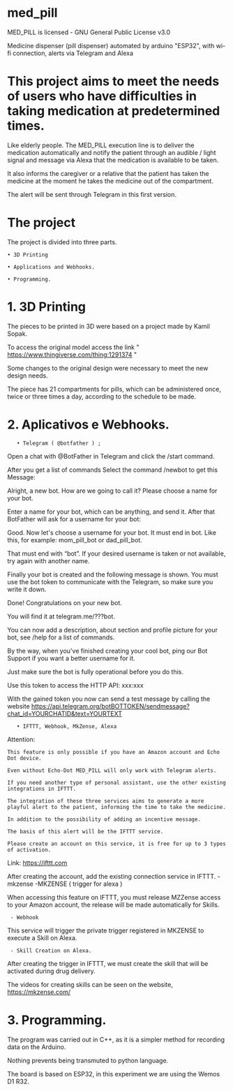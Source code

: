 # med_pill

MED_PILL is licensed - GNU General Public License v3.0

Medicine dispenser (pill dispenser) automated by arduino "ESP32", with wi-fi connection, alerts via Telegram and Alexa 



# This project aims to meet the needs of users who have difficulties in taking medication at predetermined times. 

Like elderly people. The MED_PILL execution line is to deliver the medication automatically and notify the patient through an audible / light signal and message via Alexa that the medication is available to be taken. 

It also informs the caregiver or a relative that the patient has taken the medicine at the moment he takes the medicine out of the compartment. 

The alert will be sent through Telegram in this first version. 

# The project

The project is divided into three parts. 

    • 3D Printing 
      
    • Applications and Webhooks. 
      
    • Programming.
      
# 1. 3D Printing 

The pieces to be printed in 3D were based on a project made by Kamil Sopak. 

To access the original model access the link " https://www.thingiverse.com/thing:1291374 " 

Some changes to the original design were necessary to meet the new design needs. 

The piece has 21 compartments for pills, which can be administered once, twice or three times a day, according to the schedule to be made.


# 2. Aplicativos e Webhooks.

       • Telegram ( @botfather ) ;

 Open a chat with @BotFather in Telegram and click the /start command.

After you get a list of commands Select the command /newbot to get this Message:

Alright, a new bot. How are we going to call it? Please choose a name for your bot.

Enter a name for your bot, which can be anything, and send it. After that BotFather will ask for a username for your bot:

Good. Now let's choose a username for your bot. It must end in bot. Like this, for example: mom_pill_bot or  dad_pill_bot.

That must end with “bot”. If your desired username is taken or not available, try again with another name.

Finally your bot is created and the following message is shown. You must use the bot token to communicate with the Telegram, so make sure you write it down.

Done! Congratulations on your new bot. 

You will find it at telegram.me/???bot.

You can now add a description, about section and profile picture for your bot, see /help for a list of commands. 

By the way, when you've finished creating your cool bot, ping our Bot Support if you want a better username for it. 

Just make sure the bot is fully operational before you do this.

Use this token to access the HTTP API: xxx:xxx

With the gained token you now can send a test message by calling the website https://api.telegram.org/botBOTTOKEN/sendmessage?chat_id=YOURCHATID&text=YOURTEXT

       • IFTTT, Webhook, MkZense, Alexa 

Attention: 

    This feature is only possible if you have an Amazon account and Echo Dot device. 

    Even without Echo-Dot MED_PILL will only work with Telegram alerts. 

    If you need another type of personal assistant, use the other existing integrations in IFTTT. 

    The integration of these three services aims to generate a more playful alert to the patient, informing the time to take the medicine. 

    In addition to the possibility of adding an incentive message. 

    The basis of this alert will be the IFTTT service. 

    Please create an account on this service, it is free for up to 3 types of activation. 

Link: https://ifttt.com 


After creating the account, add the existing connection service in IFTTT. - mkzense -MKZENSE ( trigger for alexa ) 

When accessing this feature on IFTTT, you must release MZZense access to your Amazon account, the release will be made automatically for Skills. 

     - Webhook
  
  This service will trigger the private trigger registered in MKZENSE to execute a Skill on Alexa. 

     - Skill Creation on Alexa. 
  
  After creating the trigger in IFTTT, we must create the skill that will be activated during drug delivery. 
  
  The videos for creating skills can be seen on the website, https://mkzense.com/


# 3. Programming.

The program was carried out in C++, as it is a simpler method for recording data on the Arduino. 

Nothing prevents being transmuted to python language. 

The board is based on ESP32, in this experiment we are using the Wemos D1 R32.
